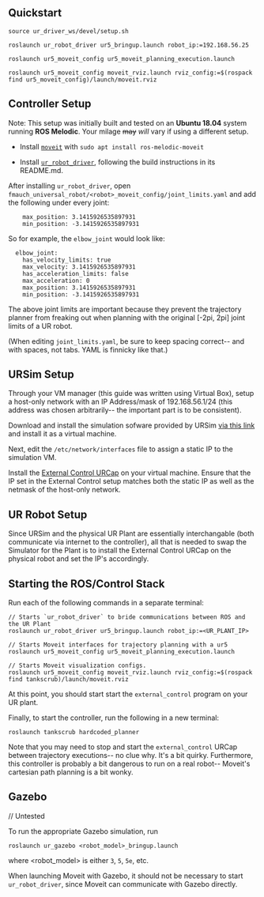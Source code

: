 ## Quickstart

```
source ur_driver_ws/devel/setup.sh

roslaunch ur_robot_driver ur5_bringup.launch robot_ip:=192.168.56.25

roslaunch ur5_moveit_config ur5_moveit_planning_execution.launch

roslaunch ur5_moveit_config moveit_rviz.launch rviz_config:=$(rospack find ur5_moveit_config)/launch/moveit.rviz

```

## Controller Setup

Note: This setup was initially built and tested on an **Ubuntu 18.04** system running **ROS Melodic**. Your milage ~~may~~ _will_ vary if using a different setup.

- Install [`moveit`](http://docs.ros.org/en/melodic/api/moveit_tutorials/html/doc/getting_started/getting_started.html) with `sudo apt install ros-melodic-moveit`

- Install [`ur_robot_driver`](https://github.com/UniversalRobots/Universal_Robots_ROS_Driver),
following the build instructions in its README.md. 

After installing `ur_robot_driver`, open `fmauch_universal_robot/<robot>_moveit_config/joint_limits.yaml` and add the following under every joint:

```
    max_position: 3.1415926535897931
    min_position: -3.1415926535897931 
```

So for example, the `elbow_joint` would look like:
```
  elbow_joint:
    has_velocity_limits: true
    max_velocity: 3.1415926535897931
    has_acceleration_limits: false
    max_acceleration: 0
    max_position: 3.1415926535897931
    min_position: -3.1415926535897931 
```

The above joint limits are important because they prevent the trajectory planner from freaking out when planning with the original [-2pi, 2pi] joint limits of a UR robot.

(When editing `joint_limits.yaml`, be sure to keep spacing correct-- and with spaces, not tabs. YAML is finnicky like that.)

## URSim Setup

Through your VM manager (this guide was written using Virtual Box), setup a host-only network with an IP Address/mask of 192.168.56.1/24 (this address was chosen arbitrarily-- the important part is to be consistent).

Download and install the simulation sofware provided by URSim [via this link](https://www.universal-robots.com/download/software-cb-series/simulator-non-linux/offline-simulator-cb-series-non-linux-ursim-3143/) and install it as a virtual machine.

Next, edit the `/etc/network/interfaces` file to assign a static IP to the simulation VM.

Install the [External Control URCap](https://github.com/UniversalRobots/Universal_Robots_ExternalControl_URCap) on your virtual machine. Ensure that the IP set in the External Control setup matches both the static IP as well as the netmask of the host-only network.

## UR Robot Setup
Since URSim and the physical UR Plant are essentially interchangable (both communicate via internet to the controller), all that is needed to swap the Simulator for the Plant is to install the External Control URCap on the physical robot and set the IP's accordingly.

## Starting the ROS/Control Stack

Run each of the following commands in a separate terminal:

```
// Starts `ur_robot_driver` to bride communications between ROS and the UR Plant
roslaunch ur_robot_driver ur5_bringup.launch robot_ip:=<UR_PLANT_IP>

// Starts Moveit interfaces for trajectory planning with a ur5
roslaunch ur5_moveit_config ur5_moveit_planning_execution.launch

// Starts Moveit visualization configs.
roslaunch ur5_moveit_config moveit_rviz.launch rviz_config:=$(rospack find tankscrub)/launch/moveit.rviz
```

At this point, you should start start the `external_control` program on your UR plant.

Finally, to start the controller, run the following in a new terminal:
```
roslaunch tankscrub hardcoded_planner
```

Note that you may need to stop and start the `external_control` URCap between trajectory executions-- no clue why. It's a bit quirky.
Furthermore, this controller is probably a bit dangerous to run on a real robot-- Moveit's cartesian path planning is a bit wonky.

## Gazebo

// Untested

To run the appropriate Gazebo simulation, run
```
roslaunch ur_gazebo <robot_model>_bringup.launch
```
where <robot_model> is either `3`, `5`, `5e`, etc.

When launching Moveit with Gazebo, it should not be necessary to start `ur_robot_driver`, since Moveit can communicate with Gazebo directly. 
